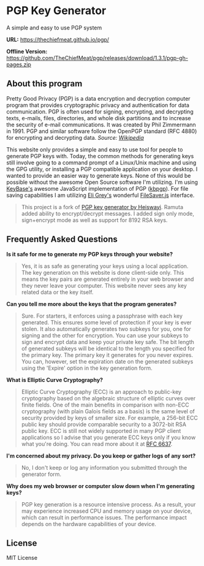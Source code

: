 # PGP Key Generator

A simple and easy to use PGP system

**URL:** https://thechiefmeat.github.io/pgp/

**Offline Version:** https://github.com/TheChiefMeat/pgp/releases/download/1.3.1/pgp-gh-pages.zip

## About this program

Pretty Good Privacy (PGP) is a data encryption and decryption computer program that provides cryptographic privacy and 
authentication for data communication. PGP is often used for signing, encrypting, and decrypting texts, e-mails, files, 
directories, and whole disk partitions and to increase the security of e-mail communications. It was created by Phil 
Zimmermann in 1991. PGP and similar software follow the OpenPGP standard (RFC 4880) for encrypting and decrypting data. 
_Source: [Wikipedia](https://en.wikipedia.org/wiki/Pretty_Good_Privacy)_

This website only provides a simple and easy to use tool for people to generate PGP keys with. Today, the common 
methods for generating keys still involve going to a command prompt of a Linux/Unix machine and using the GPG utility, 
or installing a PGP compatible application on your desktop. I wanted to provide an easier way to generate keys. None 
of this would be possible without the awesome Open Source software I'm utilizing. I'm 
using [KeyBase's](https://keybase.io/) awesome JavaScript implementation of 
PGP ([kbpgp](https://github.com/keybase/kbpgp)). For file saving capabilities I am 
utilizing [Eli Grey's](https://github.com/eligrey) wonderful [FileSaver.js](https://github.com/eligrey/FileSaver.js/) 
interface.

> This project is a fork of [PGP key generator by Heiswayi](https://github.com/heiswayi/pgp/). Ramuta added ability to 
encrypt/decrypt messages. I added sign only mode, sign+encrypt mode as well as support for 8192 RSA keys.

## Frequently Asked Questions

**Is it safe for me to generate my PGP keys through your website?**

> Yes, it is as safe as generating your keys using a local application. The key generation on this website is done client-side only. This means the key pairs are generated entirely in your web browser and they never leave your computer. This website never sees any key related data or the key itself.

**Can you tell me more about the keys that the program generates?**

> Sure. For starters, it enforces using a passphrase with each key generated. This ensures some level of protection if your key is ever stolen. It also automatically generates two subkeys for you, one for signing and the other for encryption. You can use your subkeys to sign and encrypt data and keep your private key safe. The bit length of generated subkeys will be identical to the length you specified for the primary key. The primary key it generates for you never expires. You can, however, set the expiration date on the generated subkeys using the 'Expire' option in the key generation form.

**What is Elliptic Curve Cryptography?**

> Elliptic Curve Cryptography (ECC) is an approach to public-key cryptography based on the algebraic structure of elliptic curves over finite fields. One of the main benefits in comparison with non-ECC cryptography (with plain Galois fields as a basis) is the same level of security provided by keys of smaller size. For example, a 256-bit ECC public key should provide comparable security to a 3072-bit RSA public key. ECC is still not widely supported in many PGP client applications so I advise that you generate ECC keys only if you know what you're doing. You can read more about it at [RFC 6637](http://tools.ietf.org/html/rfc6637).

**I'm concerned about my privacy. Do you keep or gather logs of any sort?**

> No, I don't keep or log any information you submitted through the generator form.

**Why does my web browser or computer slow down when I'm generating keys?**

> PGP key generation is a resource intensive process. As a result, your may experience increased CPU and memory usage on your device, which can result in performance issues. The performance impact depends on the hardware capabilities of your device.

## License

MIT License
